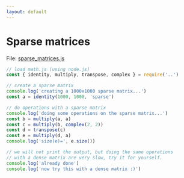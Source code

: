```yaml
---
layout: default
---
```


# Sparse matrices

File: [sparse_matrices.js](sparse_matrices.js)

```js
// load math.js (using node.js)
const { identity, multiply, transpose, complex } = require('..')

// create a sparse matrix
console.log('creating a 1000x1000 sparse matrix...')
const a = identity(1000, 1000, 'sparse')

// do operations with a sparse matrix
console.log('doing some operations on the sparse matrix...')
const b = multiply(a, a)
const c = multiply(b, complex(2, 2))
const d = transpose(c)
const e = multiply(d, a)
console.log('size(e)=', e.size())

// we will not print the output, but doing the same operations
// with a dense matrix are very slow, try it for yourself.
console.log('already done')
console.log('now try this with a dense matrix :)')

```

<!-- Note: This file is automatically generated. Changes made in this file will be overridden. -->


